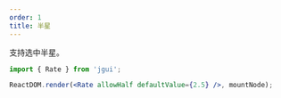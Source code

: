 ```yaml
---
order: 1
title: 半星
---
```


支持选中半星。

````jsx
import { Rate } from 'jgui';

ReactDOM.render(<Rate allowHalf defaultValue={2.5} />, mountNode);
````
